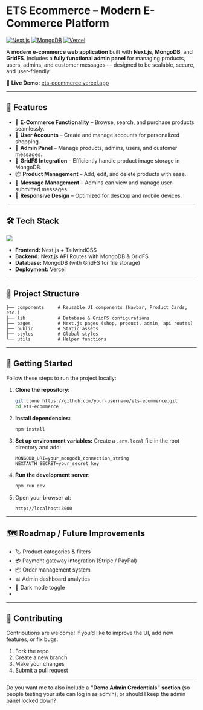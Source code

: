 # ETS Ecommerce – Modern E-Commerce Platform

[![Next.js](https://img.shields.io/badge/Next.js-000000?logo=next.js\&logoColor=white)](https://nextjs.org/)
[![MongoDB](https://img.shields.io/badge/MongoDB-47A248?logo=mongodb\&logoColor=white)](https://www.mongodb.com/)
[![Vercel](https://img.shields.io/badge/Deployed%20on-Vercel-000000?logo=vercel\&logoColor=white)](https://ets-ecommerce.vercel.app/)

A **modern e-commerce web application** built with **Next.js**, **MongoDB**, and **GridFS**.
Includes a **fully functional admin panel** for managing products, users, admins, and customer messages — designed to be scalable, secure, and user-friendly.

🔗 **Live Demo:** [ets-ecommerce.vercel.app](https://ets-ecommerce.vercel.app/)

---

## 🚀 Features

* 🛒 **E-Commerce Functionality** – Browse, search, and purchase products seamlessly.
* 👤 **User Accounts** – Create and manage accounts for personalized shopping.
* 🔐 **Admin Panel** – Manage products, admins, users, and customer messages.
* 📂 **GridFS Integration** – Efficiently handle product image storage in MongoDB.
* 📦 **Product Management** – Add, edit, and delete products with ease.
* 💬 **Message Management** – Admins can view and manage user-submitted messages.
* 🎨 **Responsive Design** – Optimized for desktop and mobile devices.

---

## 🛠️ Tech Stack

<div align="left">  
  <img src="https://skillicons.dev/icons?i=nextjs,mongodb,typescript,tailwind,vercel,git,github" />  
</div>  

* **Frontend:** Next.js + TailwindCSS
* **Backend:** Next.js API Routes with MongoDB & GridFS
* **Database:** MongoDB (with GridFS for file storage)
* **Deployment:** Vercel

---

## 📂 Project Structure

```
├── components     # Reusable UI components (Navbar, Product Cards, etc.)
├── lib            # Database & GridFS configurations
├── pages          # Next.js pages (shop, product, admin, api routes)
├── public         # Static assets
├── styles         # Global styles
└── utils          # Helper functions
```

---

## 🔧 Getting Started

Follow these steps to run the project locally:

1. **Clone the repository:**

   ```bash
   git clone https://github.com/your-username/ets-ecommerce.git
   cd ets-ecommerce
   ```

2. **Install dependencies:**

   ```bash
   npm install
   ```

3. **Set up environment variables:**
   Create a `.env.local` file in the root directory and add:

   ```env
   MONGODB_URI=your_mongodb_connection_string
   NEXTAUTH_SECRET=your_secret_key
   ```

4. **Run the development server:**

   ```bash
   npm run dev
   ```

5. Open your browser at:

   ```
   http://localhost:3000
   ```

---

## 🗺️ Roadmap / Future Improvements

* 🏷️ Product categories & filters
* 💳 Payment gateway integration (Stripe / PayPal)
* 📦 Order management system
* 📊 Admin dashboard analytics
* 🌙 Dark mode toggle
* 
---

## 🤝 Contributing

Contributions are welcome!
If you’d like to improve the UI, add new features, or fix bugs:

1. Fork the repo
2. Create a new branch
3. Make your changes
4. Submit a pull request

---

Do you want me to also include a **"Demo Admin Credentials" section** (so people testing your site can log in as admin), or should I keep the admin panel locked down?
